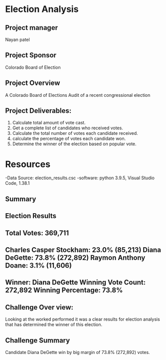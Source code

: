 # Election Analysis

## Project manager
Nayan patel

## Project Sponsor
Colorado Board of Election

## Project Overview
A Colorado Board of Elections Audit of a recent congressional election


## Project Deliverables:
1. Calculate total amount of vote cast.
2. Get a complete list of candidates who received votes.
3. Calculate the total number of votes each candidate received.
4. calculate the percentage of votes each candidate won.
5. Determine the winner of the election based on popular vote.

# Resources
-Data Source: election_results.csc
-software: python 3.9.5, Visual Studio Code, 1.38.1

## Summary

Election Results
-------------------------
Total Votes: 369,711
-------------------------
Charles Casper Stockham: 23.0% (85,213)
Diana DeGette: 73.8% (272,892)
Raymon Anthony Doane: 3.1% (11,606)
-------------------------
Winner: Diana DeGette
Winning Vote Count: 272,892
Winning Percentage: 73.8%
-------------------------

## Challenge Over view:
Looking at the worked performed it was a clear results for election analysis that has determined the winner of this election.

## Challenge Summary
Candidate Diana DeGette win by big margin of 73.8% (272,892) votes.
